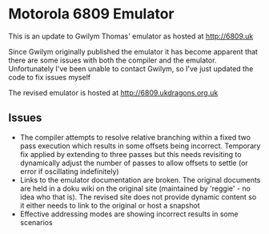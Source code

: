 # Motorola 6809 Emulator #

This is an update to Gwilym Thomas' emulator as hosted at
http://6809.uk

Since Gwilym originally published the emulator it has become
apparent that there are some issues with both the compiler
and the emulator. Unfortunately I've been unable to contact
Gwilym, so I've just updated the code to fix issues myself

The revised emulator is hosted at http://6809.ukdragons.org.uk

## Issues ##

* The compiler attempts to resolve relative branching within a
fixed two pass execution which results in some offsets being
incorrect. Temporary fix applied by extending to three passes 
but this needs revisiting to dynamically adjust the number of
passes to allow offsets to settle (or error if oscillating 
indefinitely)
* Links to the emulator documentation are broken. The original
documents are held in a doku wiki on the original site (maintained
by 'reggie' - no idea who that is). The revised site does not
provide dynamic content so it either needs to link to the
original or host a snapshot
* Effective addressing modes are showing incorrect results in
some scenarios
